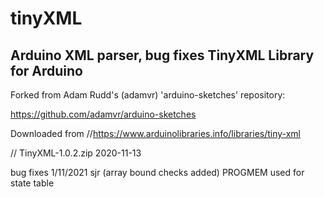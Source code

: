 # tinyXML
Arduino XML parser, bug fixes
TinyXML Library for Arduino
----

Forked from Adam Rudd's (adamvr) 'arduino-sketches' repository:

https://github.com/adamvr/arduino-sketches

Downloaded from
//https://www.arduinolibraries.info/libraries/tiny-xml

// TinyXML-1.0.2.zip 	2020-11-13

bug fixes 1/11/2021 sjr (array bound checks added)
PROGMEM used for state table

